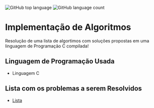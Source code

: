 ![GitHub top language](https://img.shields.io/github/languages/top/Samuel-Amaro/Lista-2-ALGORITMOS)
![GitHub language count](https://img.shields.io/github/languages/count/Samuel-Amaro/Lista-2-ALGORITMOS)
# Implementação de Algoritmos 
 Resolução de uma lista de algortimos com soluções propostas em uma linguagem de Programação C compilada!
## Linguagem de Programação Usada
* Linguagem C
## Lista com os problemas a serem Resolvidos
* [Lista](https://github.com/Samuel-Amaro/Lista-2-ALGORITMOS/blob/master/lista02.pdf)
